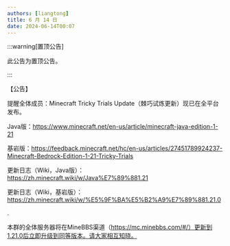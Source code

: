```yaml
---
authors: [liangtong]
title: 6 月 14 日
date: 2024-06-14T00:07
---
```


:::warning[置顶公告]

此公告为置顶公告。

:::

【公告】

提醒全体成员：Minecraft Tricky Trials Update（棘巧试炼更新）现已在全平台发布。

Java版：https://www.minecraft.net/en-us/article/minecraft-java-edition-1-21 

基岩版：https://feedback.minecraft.net/hc/en-us/articles/27451789924237-Minecraft-Bedrock-Edition-1-21-Tricky-Trials 

更新日志（Wiki，Java版）：https://zh.minecraft.wiki/w/Java%E7%89%881.21 

更新日志（Wiki，基岩版）：https://zh.minecraft.wiki/w/%E5%9F%BA%E5%B2%A9%E7%89%881.21.0

.

本群的全体服务器将在MineBBS渠道（https://mc.minebbs.com/#/）更新到1.21.0后立即升级到同等版本。请大家相互知晓。
